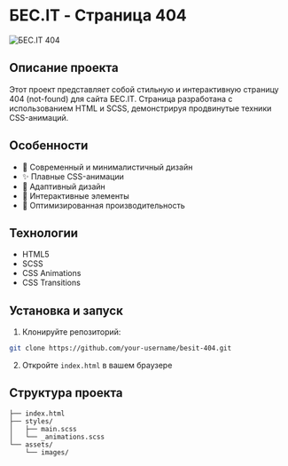 # БЕС.IT - Страница 404

![БЕС.IT 404](preview.png)

## Описание проекта

Этот проект представляет собой стильную и интерактивную страницу 404 (not-found) для сайта БЕС.IT. Страница разработана с использованием HTML и SCSS, демонстрируя продвинутые техники CSS-анимаций.

## Особенности

- 🎨 Современный и минималистичный дизайн
- ✨ Плавные CSS-анимации
- 📱 Адаптивный дизайн
- 🎯 Интерактивные элементы
- 🚀 Оптимизированная производительность

## Технологии

- HTML5
- SCSS
- CSS Animations
- CSS Transitions

## Установка и запуск

1. Клонируйте репозиторий:

```bash
git clone https://github.com/your-username/besit-404.git
```

2. Откройте `index.html` в вашем браузере

## Структура проекта

```
├── index.html
├── styles/
│   ├── main.scss
│   └── _animations.scss
└── assets/
    └── images/
```

